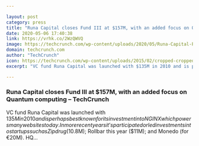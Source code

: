 ```yaml
---

layout: post
category: press
title: "Runa Capital closes Fund III at $157M, with an added focus on Quantum computing"
date: 2020-05-06 17:40:38
link: https://vrhk.co/2WzQWVQ
image: https://techcrunch.com/wp-content/uploads/2020/05/Runa-Capital-Partners_1.jpg?w=512
domain: techcrunch.com
author: "TechCrunch"
icon: https://techcrunch.com/wp-content/uploads/2015/02/cropped-cropped-favicon-gradient.png?w=180
excerpt: "VC fund Runa Capital was launched with $135M in 2010 and is perhaps best known for its investment into NGINX which powers many web sites today. In more recent years it’s participated or led investments into startups such as Zipdrug ($10.8M); Rollbar this year ($11M); and Monedo (for €20M). HQ…"

---
```


### Runa Capital closes Fund III at $157M, with an added focus on Quantum computing – TechCrunch

VC fund Runa Capital was launched with $135M in 2010 and is perhaps best known for its investment into NGINX which powers many web sites today. In more recent years it’s participated or led investments into startups such as Zipdrug ($10.8M); Rollbar this year ($11M); and Monedo (for €20M). HQ…